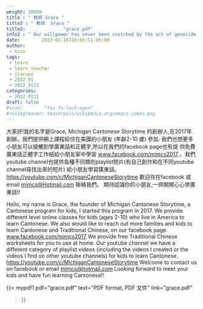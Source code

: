 ```yaml
---
weight: 20000
title : " 教師 Grace "
title3 : " 教師  Grace "
title2:              "grace.pdf"
info2 : " Our willpower has never been snatched by the act of genocide."
date:        2022-01-16T16:05:51-05:00
author:
 - kcso
tags:
 - learn
 - learn_teacher
 - icacnpo
 - 2022_01
 - 2022_0111
categories:
 - 2022_0111
draft: false
#icon:        "fas fa-lock-open"
#resImgTeaser: teaserpics/wikipedia.org/emacs-jokes.png
---
```



大家好!我的名字是Grace, Michigan Cantonese Storytime 的創辦人,在2017年
創辦。我們提供網上課程給住在美國的小朋友 (年齡2-10 歲) 參加.
我們也想更多小朋友可以接觸到學廣東話和正體字,所以在我們的facebook page也有提
供免費廣東話正體字工作紙給小朋友家中學習 www.facebook.com/mimcs2017 。我們
youtube channel也提供各種不同類別playlist短片(有自己創作和在不同youtube
channel尋找出來的短片) 給小朋友學習廣東話。
https://youtube.com/c/MichiganCantoneseStorytime
歡迎你在facebook 或 email mimcs@Hotmail.com 聯絡我們。
期待認識你的小朋友,一齊開開心心學廣東話!!

Hello, my name is Grace, the founder of Michigan Cantonese Storytime,
a Cantonese program for kids, I started this program in 2017. We provide
different level online classes for kids (ages 2-10) who live in America to
learn Cantonese. We also would like to reach out more families and kids to
learn Cantonese and Traditional Chinese, on our facebook page
www.facebook.com/mimcs2017
We provide free Traditional Chinese worksheets for you to use at home.
Our youtube channel we have a different category of playlist videos (including
the videos I created or the videos I find on other youtube channels) for kids
to learn Cantonese. https://youtube.com/c/MichiganCantoneseStorytime
Welcome to contact us on facebook or email mimcs@hotmail.com
Looking forward to meet your kids and have fun learning Cantonese!!

{{< mypdf1 pdf="grace.pdf"
text="PDF format, PDF 文件"
link="grace.pdf"
>}}

